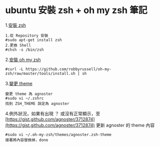# ubuntu 安裝 zsh + oh my zsh 筆記

1.[安裝 zsh](http://josephj.com/entry.php?id=314)  

```
1.從 Repository 安裝
#sudo apt-get install zsh
2.更換 Shell
#chsh -s /bin/zsh
```
2.[安裝 oh my zsh](https://github.com/robbyrussell/oh-my-zsh)

```
#curl -L https://github.com/robbyrussell/oh-my-zsh/raw/master/tools/install.sh | sh
```
3.[變更 theme](https://github.com/robbyrussell/oh-my-zsh/wiki/themes)

```
變更 theme 為 agnoster
#sudo vi ~/.zshrc
找到 ZSH_THEME 設定為 agnoster
```
4.例外狀況，如果有出現 ？ 或沒有正常顯示，至 [https://gist.github.com/agnoster/3712874](https://gist.github.com/agnoster/3712874) 更新 agnoster 的 theme 內容

```
#sudo vi ~/.oh-my-zsh/themes/agnoster.zsh-theme
接著將內容替換掉，done
```